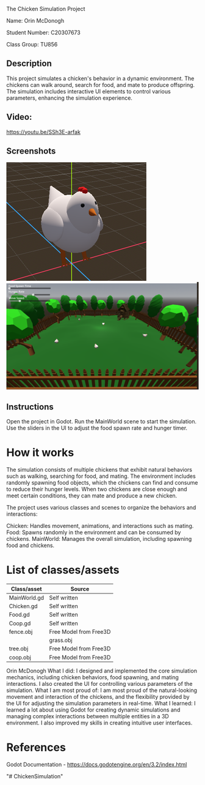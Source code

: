 The Chicken Simulation Project

Name: Orin McDonogh

Student Number: C20307673

Class Group: TU856

## Description
This project simulates a chicken's behavior in a dynamic environment. The chickens can walk around, search for food, and mate to produce offspring. The simulation includes interactive UI elements to control various parameters, enhancing the simulation experience.

## Video:

https://youtu.be/SSh3E-arfak

## Screenshots
![alt text](image-1.png)
![alt text](image-2.png)

## Instructions
Open the project in Godot.
Run the MainWorld scene to start the simulation.
Use the sliders in the UI to adjust the food spawn rate and hunger timer.

# How it works
The simulation consists of multiple chickens that exhibit natural behaviors such as walking, searching for food, and mating. The environment includes randomly spawning food objects, which the chickens can find and consume to reduce their hunger levels. When two chickens are close enough and meet certain conditions, they can mate and produce a new chicken.

The project uses various classes and scenes to organize the behaviors and interactions:

Chicken: Handles movement, animations, and interactions such as mating.
Food: Spawns randomly in the environment and can be consumed by chickens.
MainWorld: Manages the overall simulation, including spawning food and chickens.

# List of classes/assets

| Class/asset | Source |
|-----------|-----------|
|MainWorld.gd | Self written |
|Chicken.gd | Self written |
|Food.gd | Self written |
|Coop.gd | Self written |
|fence.obj | Free Model from Free3D |
||grass.obj | Free Model from Free3D |
|tree.obj | Free Model from Free3D |
|coop.obj | Free Model from Free3D |


Orin McDonogh
What I did: I designed and implemented the core simulation mechanics, including chicken behaviors, food spawning, and mating interactions. I also created the UI for controlling various parameters of the simulation.
What I am most proud of: I am most proud of the natural-looking movement and interaction of the chickens, and the flexibility provided by the UI for adjusting the simulation parameters in real-time.
What I learned: I learned a lot about using Godot for creating dynamic simulations and managing complex interactions between multiple entities in a 3D environment. I also improved my skills in creating intuitive user interfaces.


# References
Godot Documentation - https://docs.godotengine.org/en/3.2/index.html


"# ChickenSimulation" 
